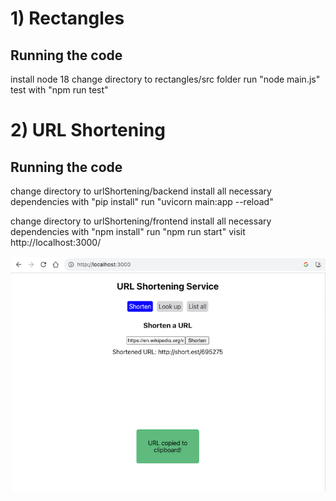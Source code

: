# 1) Rectangles

## Running the code

install node 18
change directory to rectangles/src folder
run "node main.js"
test with "npm run test"

# 2) URL Shortening

## Running the code

change directory to urlShortening/backend
install all necessary dependencies with "pip install"
run "uvicorn main:app --reload"

change directory to urlShortening/frontend
install all necessary dependencies with "npm install"
run "npm run start"
visit http://localhost:3000/

![alt text](https://github.com/tjhannes/code-challenge/blob/master/urlShortening/screenshot-url-shortening.png?raw=true)
